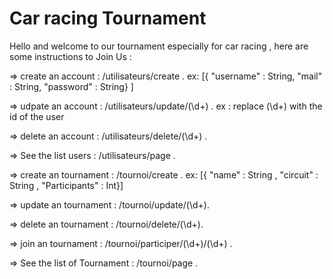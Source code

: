 
# Car racing Tournament

Hello and welcome to our tournament especially for car racing , here are some instructions to Join Us :

=> create an account : /utilisateurs/create .
ex: [{ "username" : String, "mail" : String, "password" : String} ]

=> udpate an account : /utilisateurs/update/(\d+) .
ex : replace (\d+) with the id of the user

=> delete an account : /utilisateurs/delete/(\d+) .

=> See the list users : /utilisateurs/page .



=> create an tournament : /tournoi/create .
ex: [{ "name" : String , "circuit" : String , "Participants" : Int}]

=> update an tournament : /tournoi/update/(\d+).

=> delete an tournament : /tournoi/delete/(\d+).

=> join an tournament : /tournoi/participer/(\d+)/(\d+) .

=> See the list of Tournament : /tournoi/page .
